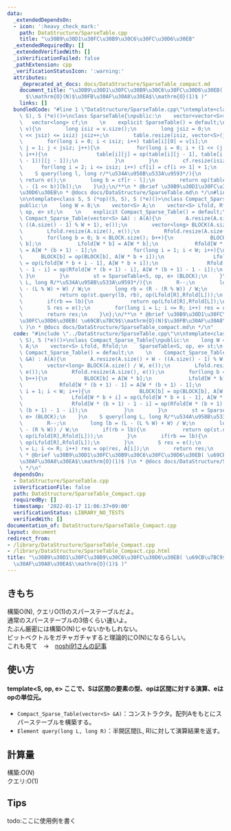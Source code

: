```yaml
---
data:
  _extendedDependsOn:
  - icon: ':heavy_check_mark:'
    path: DataStructure/SparseTable.cpp
    title: "\u30B9\u30D1\u30FC\u30B9\u30C6\u30FC\u30D6\u30EB"
  _extendedRequiredBy: []
  _extendedVerifiedWith: []
  _isVerificationFailed: false
  _pathExtension: cpp
  _verificationStatusIcon: ':warning:'
  attributes:
    _deprecated_at_docs: docs/DataStructure/SparseTable_compact.md
    document_title: "\u30B9\u30D1\u30FC\u30B9\u30C6\u30FC\u30D6\u30EB( \u69CB\u7BC9\
      $\\mathrm{O}(N)$\u30FB\u30AF\u30A8\u30EA$\\mathrm{O}(1)$ )"
    links: []
  bundledCode: "#line 1 \"DataStructure/SparseTable.cpp\"\ntemplate<class S, S (*op)(S,\
    \ S), S (*e)()>\nclass SparseTable{\npublic:\n    vector<vector<S>> table;\n \
    \   vector<long> cf;\n    \n    explicit SparseTable() = default;\n    \n    SparseTable(vector<S>&\
    \ v){\n        long isiz = v.size();\n        long jsiz = 0;\n        while((1\
    \ << jsiz) <= isiz) jsiz++;\n        table.resize(isiz, vector<S>(jsiz, e()));\n\
    \        for(long i = 0; i < isiz; i++) table[i][0] = v[i];\n        for(long\
    \ j = 1; j < jsiz; j++){\n            for(long i = 0; i + (1 << (j - 1)) < isiz;\
    \ i++){\n                table[i][j] = op(table[i][j - 1], table[i + (1 << (j\
    \ - 1))][j - 1]);\n            }\n        }\n        cf.resize(isiz + 1);\n  \
    \      for(long i = 2; i <= isiz; i++) cf[i] = cf[i >> 1] + 1;\n    }\n    \n\
    \    S query(long l, long r/*\u534A\u958B\u533A\u9593*/){\n        if(l == r)\
    \ return e();\n        long b = cf[r - l];\n        return op(table[l][b], table[r\
    \ - (1 << b)][b]);\n    }\n};\n/**\n * @brief \u30B9\u30D1\u30FC\u30B9\u30C6\u30FC\
    \u30D6\u30EB\n * @docs docs/DataStructure/SparseTable.md\n */\n#line 2 \"DataStructure/SparseTable_Compact.cpp\"\
    \n\ntemplate<class S, S (*op)(S, S), S (*e)()>\nclass Compact_Sparse_Table{\n\
    public:\n    long W = 8;\n    vector<S> A;\n    vector<S> Lfold, Rfold;\n    SparseTable<S,\
    \ op, e> st;\n    \n    explicit Compact_Sparse_Table() = default;\n    \n   \
    \ Compact_Sparse_Table(vector<S> &A) : A(A){\n        A.resize(A.size() + W -\
    \ ((A.size() - 1) % W + 1), e());\n        vector<long> BLOCK(A.size() / W, e());\n\
    \        Lfold.resize(A.size(), e());\n        Rfold.resize(A.size(), e());\n\
    \        for(long b = 0; b < BLOCK.size(); b++){\n            BLOCK[b] = A[W *\
    \ b];\n            Lfold[W * b] = A[W * b];\n            Rfold[W * (b + 1) - 1]\
    \ = A[W * (b + 1) - 1];\n            for(long i = 1; i < W; i++){\n          \
    \      BLOCK[b] = op(BLOCK[b], A[W * b + i]);\n                Lfold[W * b + i]\
    \ = op(Lfold[W * b + i - 1], A[W * b + i]);\n                Rfold[W * (b + 1)\
    \ - 1 - i] = op(Rfold[W * (b + 1) - i], A[W * (b + 1) - 1 - i]);\n           \
    \ }\n        }\n        st = SparseTable<S, op, e> (BLOCK);\n    }\n    S query(long\
    \ L, long R/*\u534A\u958B\u533A\u9593*/){\n        R--;\n        long lb = (L\
    \ - (L % W) + W) / W;\n        long rb = (R - (R % W)) / W;\n        if(rb > lb){\n\
    \            return op(st.query(lb, rb), op(Lfold[R],Rfold[L]));\n        }\n\
    \        if(rb == lb){\n            return op(Lfold[R],Rfold[L]);\n        }\n\
    \        S res = e();\n        for(long i = L; i <= R; i++) res = op(res, A[i]);\n\
    \        return res;\n    }\n};\n/**\n * @brief \u30B9\u30D1\u30FC\u30B9\u30C6\
    \u30FC\u30D6\u30EB( \u69CB\u7BC9$\\mathrm{O}(N)$\u30FB\u30AF\u30A8\u30EA$\\mathrm{O}(1)$\
    \ )\n * @docs docs/DataStructure/SparseTable_compact.md\n */\n"
  code: "#include \"../DataStructure/SparseTable.cpp\"\n\ntemplate<class S, S (*op)(S,\
    \ S), S (*e)()>\nclass Compact_Sparse_Table{\npublic:\n    long W = 8;\n    vector<S>\
    \ A;\n    vector<S> Lfold, Rfold;\n    SparseTable<S, op, e> st;\n    \n    explicit\
    \ Compact_Sparse_Table() = default;\n    \n    Compact_Sparse_Table(vector<S>\
    \ &A) : A(A){\n        A.resize(A.size() + W - ((A.size() - 1) % W + 1), e());\n\
    \        vector<long> BLOCK(A.size() / W, e());\n        Lfold.resize(A.size(),\
    \ e());\n        Rfold.resize(A.size(), e());\n        for(long b = 0; b < BLOCK.size();\
    \ b++){\n            BLOCK[b] = A[W * b];\n            Lfold[W * b] = A[W * b];\n\
    \            Rfold[W * (b + 1) - 1] = A[W * (b + 1) - 1];\n            for(long\
    \ i = 1; i < W; i++){\n                BLOCK[b] = op(BLOCK[b], A[W * b + i]);\n\
    \                Lfold[W * b + i] = op(Lfold[W * b + i - 1], A[W * b + i]);\n\
    \                Rfold[W * (b + 1) - 1 - i] = op(Rfold[W * (b + 1) - i], A[W *\
    \ (b + 1) - 1 - i]);\n            }\n        }\n        st = SparseTable<S, op,\
    \ e> (BLOCK);\n    }\n    S query(long L, long R/*\u534A\u958B\u533A\u9593*/){\n\
    \        R--;\n        long lb = (L - (L % W) + W) / W;\n        long rb = (R\
    \ - (R % W)) / W;\n        if(rb > lb){\n            return op(st.query(lb, rb),\
    \ op(Lfold[R],Rfold[L]));\n        }\n        if(rb == lb){\n            return\
    \ op(Lfold[R],Rfold[L]);\n        }\n        S res = e();\n        for(long i\
    \ = L; i <= R; i++) res = op(res, A[i]);\n        return res;\n    }\n};\n/**\n\
    \ * @brief \u30B9\u30D1\u30FC\u30B9\u30C6\u30FC\u30D6\u30EB( \u69CB\u7BC9$\\mathrm{O}(N)$\u30FB\
    \u30AF\u30A8\u30EA$\\mathrm{O}(1)$ )\n * @docs docs/DataStructure/SparseTable_compact.md\n\
    \ */\n"
  dependsOn:
  - DataStructure/SparseTable.cpp
  isVerificationFile: false
  path: DataStructure/SparseTable_Compact.cpp
  requiredBy: []
  timestamp: '2022-01-17 11:06:37+09:00'
  verificationStatus: LIBRARY_NO_TESTS
  verifiedWith: []
documentation_of: DataStructure/SparseTable_Compact.cpp
layout: document
redirect_from:
- /library/DataStructure/SparseTable_Compact.cpp
- /library/DataStructure/SparseTable_Compact.cpp.html
title: "\u30B9\u30D1\u30FC\u30B9\u30C6\u30FC\u30D6\u30EB( \u69CB\u7BC9$\\mathrm{O}(N)$\u30FB\
  \u30AF\u30A8\u30EA$\\mathrm{O}(1)$ )"
---
```

## きもち


構築O(N), クエリO(1)のスパーステーブルだよ。  
通常のスパーステーブルの3倍くらい速いよ。  
たぶん厳密には構築O(N)じゃないかもしれない。  
ビットベクトルをガチャガチャすると理論的にO(N)になるらしい。  
これも見て　->　[noshi91さんの記事](https://noshi91.hatenablog.com/entry/2018/08/16/125415)

## 使い方  
#### template<S, op, e> ここで、Sは区間の要素の型、opは区間に対する演算、eはopの単位元。 
- `Compact_Sparse_Table(vector<S> &A)`：コンストラクタ。配列Aをもとにスパーステーブルを構築する。  
- `Element query(long L, long R)`：半開区間\[L, R)に対して演算結果を返す。  

## 計算量

構築:$\mathrm{O}(N)$  
クエリ:$\mathrm{O}(1)$  

## Tips

todo:ここに使用例を書く
